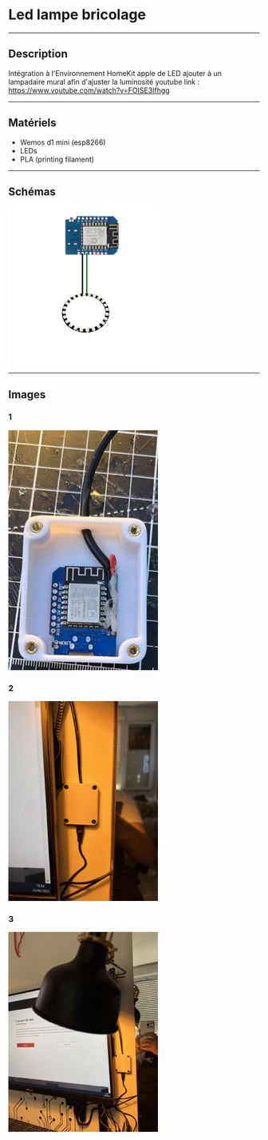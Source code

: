 # Led lampe bricolage

-------------------------------------
## Description ##
  
  Intégration à l'Environnement HomeKit apple de LED ajouter à un lampadaire mural afin d'ajuster la luminosité
  youtube link : https://www.youtube.com/watch?v=FOISE3Ifhgg

-------------------------------------
## Matériels ##

* Wemos d1 mini (esp8266)
* LEDs
* PLA (printing filament)

-------------------------------------

## Schémas ##

<img src="https://github.com/adamHassanBR/iot_projet/blob/main/_10_led_bricolage/images/_10_led_bricolage.png" style="width: 300px"/>

-------------------------------------
## Images ##

### 1 ###
<img src="https://github.com/adamHassanBR/iot_projet/blob/main/_10_led_bricolage/images/10.png" style="width: 300px"/>

### 2 ###
<img src="https://github.com/adamHassanBR/iot_projet/blob/main/_10_led_bricolage/images/20.png" style="width: 300px"/>

### 3 ###
<img src="https://github.com/adamHassanBR/iot_projet/blob/main/_10_led_bricolage/images/30.png" style="width: 300px"/>
